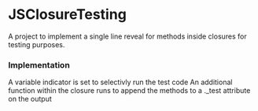 JSClosureTesting
================

A project to implement a single line reveal for methods inside closures for testing purposes.

### Implementation

A variable indicator is set to selectivly run the test code
An additional function within the closure runs to append the methods to a ._test attribute on the output


